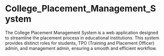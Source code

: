 # College_Placement_Management_System
The College Placement Management System is a web application designed to streamline the placement process in educational institutions. This system provides distinct roles for students, TPO (Training and Placement Officer) admin, and management admin, ensuring a smooth and efficient workflow.

